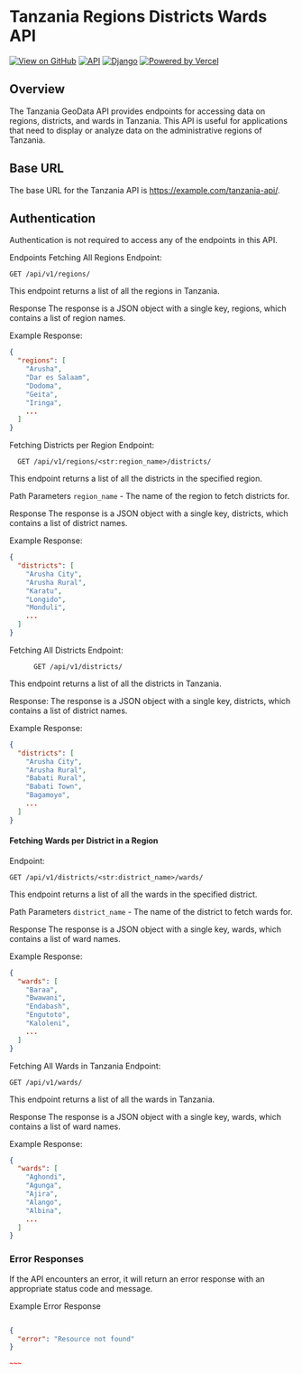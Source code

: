 # Tanzania Regions Districts Wards API
[![View on GitHub](https://img.shields.io/badge/View%20on%20GitHub-black.svg?logo=github&style=flat-square)](https://github.com/EmmanuelMmanda) 
[![API](https://img.shields.io/badge/API-v1.0-green)](http://api.example.com)
[![Django](https://img.shields.io/badge/Django-3.2-green.svg)](https://docs.djangoproject.com/en/3.2/)
[![Powered by Vercel](https://www.datocms-assets.com/31049/1618983297-powered-by-vercel.svg)](https://tzgeodata.vercel.app/)



## Overview
The Tanzania GeoData API provides endpoints for accessing data on regions, districts, and wards in Tanzania. This API is useful for applications that need to display or analyze data on the administrative regions of Tanzania.

## Base URL
The base URL for the Tanzania API is https://example.com/tanzania-api/.

## Authentication
Authentication is not required to access any of the endpoints in this API.

Endpoints
Fetching All Regions
Endpoint: 
```
GET /api/v1/regions/
```

This endpoint returns a list of all the regions in Tanzania.

Response
The response is a JSON object with a single key, regions, which contains a list of region names.

Example Response:
```json
{
  "regions": [
    "Arusha",
    "Dar es Salaam",
    "Dodoma",
    "Geita",
    "Iringa",
    ...
  ]
}
```

Fetching Districts per Region
Endpoint: 
```
  GET /api/v1/regions/<str:region_name>/districts/
```

This endpoint returns a list of all the districts in the specified region.

Path Parameters
``` region_name ``` - The name of the region to fetch districts for.

Response
The response is a JSON object with a single key, districts, which contains a list of district names.

Example Response:
```json
{
  "districts": [
    "Arusha City",
    "Arusha Rural",
    "Karatu",
    "Longido",
    "Monduli",
    ...
  ]
}
```

Fetching All Districts
Endpoint: 
```http
      GET /api/v1/districts/ 
```

This endpoint returns a list of all the districts in Tanzania.

Response:
The response is a JSON object with a single key, districts, which contains a list of district names.

Example Response:
```json
{
  "districts": [
    "Arusha City",
    "Arusha Rural",
    "Babati Rural",
    "Babati Town",
    "Bagamoyo",
    ...
  ]
}
```

#### Fetching Wards per District in a Region
Endpoint:
```
GET /api/v1/districts/<str:district_name>/wards/
```

This endpoint returns a list of all the wards in the specified district.

Path Parameters
``` district_name ``` - The name of the district to fetch wards for.

Response
The response is a JSON object with a single key, wards, which contains a list of ward names.

Example Response:
```json
{
  "wards": [
    "Baraa",
    "Bwawani",
    "Endabash",
    "Engutoto",
    "Kaloleni",
    ...
  ]
}

```
Fetching All Wards in Tanzania
Endpoint: 
```http
GET /api/v1/wards/
```

This endpoint returns a list of all the wards in Tanzania.

Response
The response is a JSON object with a single key, wards, which contains a list of ward names.

Example Response:
```json
{
  "wards": [
    "Aghondi",
    "Agunga",
    "Ajira",
    "Alango",
    "Albina",
    ...
  ]
}
```

### Error Responses
If the API encounters an error, it will return an error response with an appropriate status code and message.

Example Error Response
```json

{
  "error": "Resource not found"
}

~~~
